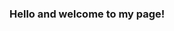 ### Hello and welcome to my page!

<!--
**LMKH/LMKH** is a ✨ _special_ ✨ repository because its `README.md` (this file) appears on your GitHub profile.

Here are some ideas to get you started:

- 🔭 I’m currently working on ...Capstone projetcs
- 🌱 I’m currently learning ...Software Engineering
- 👯 I’m looking to collaborate on ...
- 🤔 I’m looking for help with ...
- 💬 Ask me about ...
- 📫 How to reach me: ...
- 😄 Pronouns: ...He / Him
- ⚡ Fun fact: ...I love learning new languages
-->
